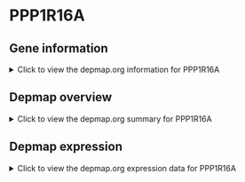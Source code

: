 <h1>PPP1R16A</h1>

<h2>Gene information</h2>
<details>
  <summary>Click to view the depmap.org information for PPP1R16A</summary>
  <iframe src="https://depmap.org/portal/gene/PPP1R16A?tab=about" style="border:none;width:100%;height:800px"></iframe>
</details>

<h2>Depmap overview</h2>
<details>
  <summary>Click to view the depmap.org summary for PPP1R16A</summary>
  <iframe src="https://depmap.org/portal/gene/PPP1R16A?tab=overview" style="border:none;width:100%;height:800px"></iframe>
</details>

<h2>Depmap expression</h2>
<details>
  <summary>Click to view the depmap.org expression data for PPP1R16A</summary>
  <iframe src="https://depmap.org/portal/gene/PPP1R16A?tab=characterization" style="border:none;width:100%;height:800px"></iframe>
</details>


<!--
<h2>Reactome Pathway diagram</h2>
<details>
  <summary>Click to view Reactome pathway for PPP1R16A</summary>
  PNAME
</details>
-->


